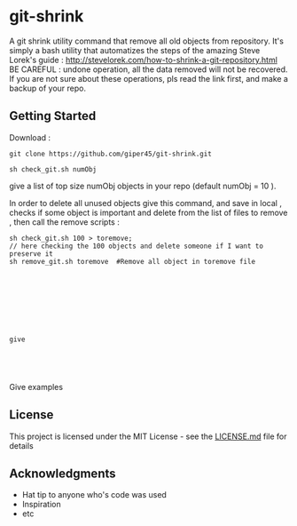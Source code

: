 # git-shrink
A git shrink utility command that remove all old objects from repository. 
It's simply a bash utility that automatizes the steps of the amazing Steve Lorek's  guide : 
http://stevelorek.com/how-to-shrink-a-git-repository.html
BE CAREFUL : undone operation, all the data removed will not be recovered. If you are not sure about these operations, pls read the link first, and make a backup of your repo. 

## Getting Started

Download : 

```
git clone https://github.com/giper45/git-shrink.git    
```



```
sh check_git.sh numObj 
``` 

give a list of top size numObj objects in your repo (default numObj = 10 ). 

In order to delete all unused objects give this command, and save in local ,  checks if some object is important and delete from the list of files to remove , then call the remove scripts : 
```
sh check_git.sh 100 > toremove; 
// here checking the 100 objects and delete someone if I want to preserve it 
sh remove_git.sh toremove  #Remove all object in toremove file 









give 





```
Give examples








## License

This project is licensed under the MIT License - see the [LICENSE.md](LICENSE.md) file for details

## Acknowledgments

* Hat tip to anyone who's code was used
* Inspiration
* etc


